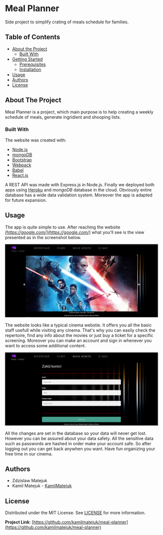 # Meal Planner
 Side project to simplify crating of meals schedule for families.

<!-- TABLE OF CONTENTS -->
## Table of Contents

* [About the Project](#about-the-project)
  * [Built With](#built-with)
* [Getting Started](#getting-started)
  * [Prerequisites](#prerequisites)
  * [Installation](#installation)
* [Usage](#usage)
* [Authors](#authors)
* [License](#license)

<!-- ABOUT THE PROJECT -->
## About The Project

  Meal Planner is a project, which main purpose is to help creating a weekly schedule of meals, generate ingridient and shooping lists.


### Built With
The website was created with:
* [Node.js](https://nodejs.org)
* [mongoDB](https://www.mongodb.com/)
* [Bootstrap](https://getbootstrap.com)
* [Webpack](https://webpack.js.org/)
* [Babel](https://babeljs.io/)
* [React.js](https://reactjs.org/)

A REST API was made with Express.js in Node.js.
Finally we deployed both apps using [Heroku](https://heroku.com) and *mongoDB* database in the cloud. Obviously entire database has a wide data validation system. Moreover the app is adapted for future expansion.

<!-- GETTING STARTED -->
<!-- ## Getting Started

To get a local copy up and running follow these simple steps.

### Prerequisites

* [Node.js](https://nodejs.org)

To check if you have Node.js installed, run this command in your terminal:
```sh
node -v
```

To confirm that you have npm installed you can run this command in your terminal:
```sh
npm -v
```

### Installation

1. Clone the repo
```sh
git clone https://github.com/kamilmatejuk/meal-planner.git
```
2. Configure backend from the `backend` folder
```sh
  npm i
  npm run build
  npm run dev
```
3. Set up the environment variables
```sh
  NODE_ENV:      production
  db:            database_connection_string
  jwtPrivateKey: mySecureKey
```
4. Configure frontend from the `frontend` folder
```sh
  npm i
  npm start
```
5. Try it yourself and have fun. -->


<!-- USAGE EXAMPLES -->
## Usage
The app is quite simple to use. After reaching the website _[https://google.com/](https://google.com/)_ what you'll see is the view presented as in the screenshot below.

![](frontend/src/img/indexScreen.png)

The website looks like a typical cinema webstie. It offers you all the basic staff usefull while visiting any cinema. That's why you can easily check the repertoire, find any info about the movies or just buy a ticket for a specific screening. Moreover you can make an account and sign in whenever you want to access some additional content.

![](frontend/src/img/signUpScreen.png)

All the changes are set in the database so your data will never get lost.
However you can be assured about your data safety. 
All the sensitive data such as passwords are hashed in order make your account safe.
So after logging out you can get back anywhen you want.
Have fun organizing your free time in our cinema.

## Authors
* Zdzislaw Matejuk
* Kamil Matejuk - [KamilMatejuk](https://github.com/KamilMatejuk)

<!-- LICENSE -->
## License
Distributed under the MIT License. See [LICENSE](https://choosealicense.com/licenses/mit/) for more information.


**Project Link**: [https://github.com/kamilmatejuk/meal-planner](https://github.com/kamilmatejuk/meal-planner)

